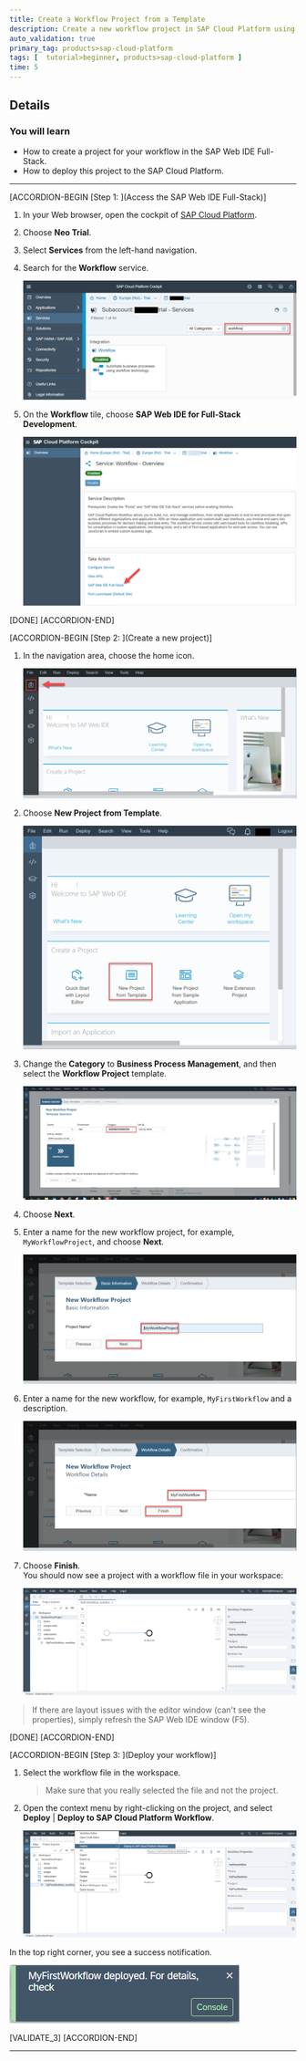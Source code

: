 ```yaml
---
title: Create a Workflow Project from a Template
description: Create a new workflow project in SAP Cloud Platform using SAP Web IDE.
auto_validation: true
primary_tag: products>sap-cloud-platform
tags: [  tutorial>beginner, products>sap-cloud-platform ]
time: 5
---
```


## Details
### You will learn  
  - How to create a project for your workflow in the SAP Web IDE Full-Stack.
  - How to deploy this project to the SAP Cloud Platform.

---

[ACCORDION-BEGIN [Step 1: ](Access the SAP Web IDE Full-Stack)]
1. In your Web browser, open the cockpit of [SAP Cloud Platform](https://account.hanatrial.ondemand.com/cockpit).
2. Choose **Neo Trial**.
3. Select **Services** from the left-hand navigation.

4. Search for the **Workflow** service.

    ![Search Workflow](search-workflow.png)

3. On the **Workflow** tile, choose **SAP Web IDE for Full-Stack Development**.

    ![Choose Full-Stack](choose-full-stack.png)

[DONE]
[ACCORDION-END]

[ACCORDION-BEGIN [Step 2: ](Create a new project)]
1. In the navigation area, choose the home icon.

    ![Choose Home](choose-home.png)

2. Choose **New Project from Template**.

    ![Choose New Project](new-project.png)

3. Change the **Category** to **Business Process Management**, and then select the **Workflow Project** template.

    ![Change Category](select-category.png)

4. Choose **Next**.

5. Enter a name for the new workflow project, for example, `MyWorkflowProject`, and choose **Next**.

    ![Enter Name](enter-name.png)

6. Enter a name for the new workflow, for example, `MyFirstWorkflow` and a description.

    ![Enter Workflow Name](enter-wf-name.png)

7. Choose **Finish**.   
   You should now see a project with a workflow file in your workspace:

    ![Workflow Project](workflow-project.png)

> If there are layout issues with the editor window (can't see the properties), simply refresh the SAP Web IDE window (F5).

[DONE]
[ACCORDION-END]

[ACCORDION-BEGIN [Step 3: ](Deploy your workflow)]
1. Select the workflow file in the workspace.
    >Make sure that you really selected the file and not the project.

2. Open the context menu by right-clicking on the project, and select **Deploy** | **Deploy to SAP Cloud Platform Workflow**.

    ![Deploy Workflow](deploy-workflow.png)

In the top right corner, you see a success notification.

![Deploy Notification](deploy-notification.png)


[VALIDATE_3]
[ACCORDION-END]

---
